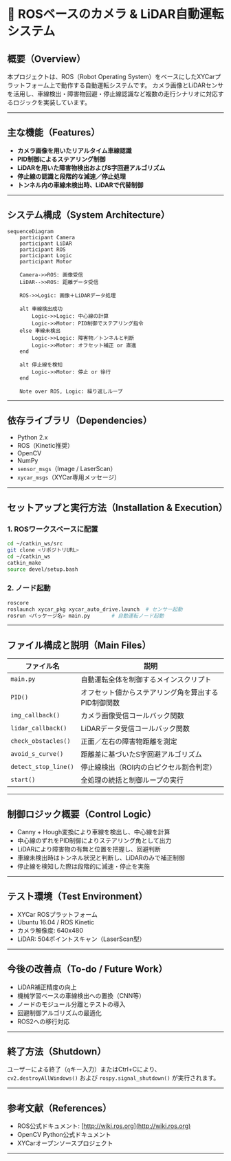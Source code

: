 # 🚗 ROSベースのカメラ & LiDAR自動運転システム

## 概要（Overview）

本プロジェクトは、ROS（Robot Operating System）をベースにしたXYCarプラットフォーム上で動作する自動運転システムです。
カメラ画像とLiDARセンサを活用し、車線検出・障害物回避・停止線認識など複数の走行シナリオに対応するロジックを実装しています。

---

## 主な機能（Features）

* **カメラ画像を用いたリアルタイム車線認識**
* **PID制御によるステアリング制御**
* **LiDARを用いた障害物検出およびS字回避アルゴリズム**
* **停止線の認識と段階的な減速／停止処理**
* **トンネル内の車線未検出時、LiDARで代替制御**

---

## システム構成（System Architecture）

```mermaid
sequenceDiagram
    participant Camera
    participant LiDAR
    participant ROS
    participant Logic
    participant Motor

    Camera->>ROS: 画像受信
    LiDAR-->>ROS: 距離データ受信

    ROS->>Logic: 画像＋LiDARデータ処理

    alt 車線検出成功
        Logic->>Logic: 中心線の計算
        Logic->>Motor: PID制御でステアリング指令
    else 車線未検出
        Logic->>Logic: 障害物／トンネルと判断
        Logic->>Motor: オフセット補正 or 直進
    end

    alt 停止線を検知
        Logic->>Motor: 停止 or 徐行
    end

    Note over ROS, Logic: 繰り返しループ
```

---

## 依存ライブラリ（Dependencies）

* Python 2.x
* ROS（Kinetic推奨）
* OpenCV
* NumPy
* `sensor_msgs`（Image / LaserScan）
* `xycar_msgs`（XYCar専用メッセージ）

---

## セットアップと実行方法（Installation & Execution）

### 1. ROSワークスペースに配置

```bash
cd ~/catkin_ws/src
git clone <リポジトリURL>
cd ~/catkin_ws
catkin_make
source devel/setup.bash
```

### 2. ノード起動

```bash
roscore
roslaunch xycar_pkg xycar_auto_drive.launch  # センサー起動
rosrun <パッケージ名> main.py       # 自動運転ノード起動
```

---

## ファイル構成と説明（Main Files）

| ファイル名                | 説明                          |
| -------------------- | --------------------------- |
| `main.py`            | 自動運転全体を制御するメインスクリプト         |
| `PID()`              | オフセット値からステアリング角を算出するPID制御関数 |
| `img_callback()`     | カメラ画像受信コールバック関数             |
| `lidar_callback()`   | LiDARデータ受信コールバック関数          |
| `check_obstacles()`  | 正面／左右の障害物距離を測定              |
| `avoid_s_curve()`    | 距離差に基づいたS字回避アルゴリズム          |
| `detect_stop_line()` | 停止線検出（ROI内の白ピクセル割合判定）       |
| `start()`            | 全処理の統括と制御ループの実行             |

---

## 制御ロジック概要（Control Logic）

* Canny + Hough変換により車線を検出し、中心線を計算
* 中心線のずれをPID制御によりステアリング角として出力
* LiDARにより障害物の有無と位置を把握し、回避判断
* 車線未検出時はトンネル状況と判断し、LiDARのみで補正制御
* 停止線を検知した際は段階的に減速・停止を実施

---

## テスト環境（Test Environment）

* XYCar ROSプラットフォーム
* Ubuntu 16.04 / ROS Kinetic
* カメラ解像度: 640x480
* LiDAR: 504ポイントスキャン（LaserScan型）

---

## 今後の改善点（To-do / Future Work）

* LiDAR補正精度の向上
* 機械学習ベースの車線検出への置換（CNN等）
* ノードのモジュール分離とテストの導入
* 回避制御アルゴリズムの最適化
* ROS2への移行対応

---

## 終了方法（Shutdown）

ユーザーによる終了（`q`キー入力）またはCtrl+Cにより、`cv2.destroyAllWindows()` および `rospy.signal_shutdown()` が実行されます。

---

## 参考文献（References）

* ROS公式ドキュメント: [http://wiki.ros.org](http://wiki.ros.org)
* OpenCV Python公式ドキュメント
* XYCarオープンソースプロジェクト

---

